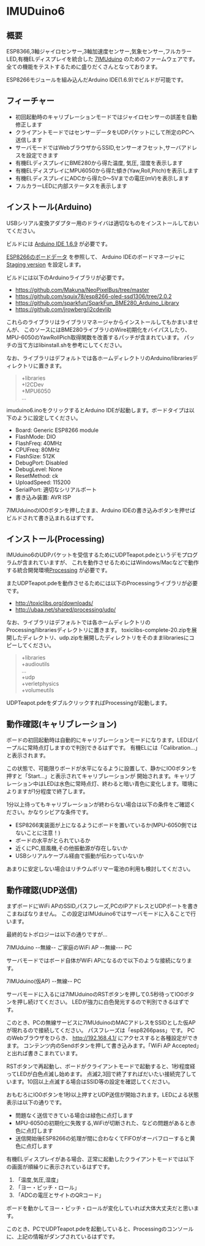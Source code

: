 # IMUDuino6

## 概要

ESP8366,3軸ジャイロセンサー,3軸加速度センサー,気象センサー,フルカラーLED,有機ELディスプレイを統合した
[7IMUduino](http://www.papa.to/kinowiki/index.php/Products/7IMUduino) のためのファームウェアです。
全ての機能をテストするために盛りだくさんとなっております。

ESP8266モジュールを組み込んだArduino IDE(1.6.9)でビルドが可能です。

## フィーチャー

- 初回起動時のキャリブレーションモードではジャイロセンサーの誤差を自動修正します
- クライアントモードではセンサーデータをUDPパケットにして所定のPCへ送信します
- サーバモードではWebブラウザからSSID,センサーオフセット,サーバアドレスを設定できます
- 有機ELディスプレイにBME280から得た温度, 気圧, 湿度を表示します
- 有機ELディスプレイにMPU6050から得た傾き(Yaw,Roll,Pitch)を表示します
- 有機ELディスプレイにADCから得た0〜5Vまでの電圧(mV)を表示します
- フルカラーLEDに内部ステータスを表示します

## インストール(Arduino)

USBシリアル変換アダプター用のドライバは適切なものをインストールしておいてください。

ビルドには [Arduino IDE 1.6.9](https://www.arduino.cc/en/Main/Software) が必要です。

[ESP8266のボードデータ](https://github.com/esp8266/Arduino) を参照して、
Arduino IDEのボードマネージャに[Staging version](http://arduino.esp8266.com/staging/package_esp8266com_index.json) を設定します。

ビルドには以下のArduinoライブラリが必要です。

- https://github.com/Makuna/NeoPixelBus/tree/master
- https://github.com/squix78/esp8266-oled-ssd1306/tree/2.0.2
- https://github.com/sparkfun/SparkFun_BME280_Arduino_Library
- https://github.com/jrowberg/i2cdevlib

これらのライブラリはライブラリマネージャからインストールしてもかまいませんが、
このソースにはBME280ライブラリのWire初期化をバイパスしたり、MPU-6050のYawRollPich取得関数を改善するパッチが含まれています。
パッチの当て方はlibinstall.shを参考にしてください。

なお、ライブラリはデフォルトでは各ホームディレクトリのArduino/librariesディレクトリに置きます。

> +libraries  
>    +I2CDev  
>    +MPU6050  
>     ...  

imuduino6.inoをクリックするとArduino IDEが起動します。ボードタイプは以下のように設定してください。

- Board: Generic ESP8266 module
- FlashMode: DIO
- FlashFreq: 40MHz
- CPUFreq: 80MHz
- FlashSize: 512K
- DebugPort: Disabled
- DebugLevel: None
- ResetMethod: ck
- UploadSpeed: 115200
- SerialPort: 適切なシリアルポート
- 書き込み装置: AVR ISP

7IMUduinoのIO0ボタンを押したまま、Arduino IDEの書き込みボタンを押せばビルドされて書き込まれるはずです。

## インストール(Processing)

IMUduino6のUDPパケットを受信するためにUDPTeapot.pdeというデモプログラムが含まれていますが、
これを動作させるためにはWindows/Macなどで動作する統合開発環境[Processing](https://processing.org/) が必要です。

またUDPTeapot.pdeを動作させるためには以下のProcessingライブラリが必要です。

- http://toxiclibs.org/downloads/
- http://ubaa.net/shared/processing/udp/

なお、ライブラリはデフォルトでは各ホームディレクトリのProcessing/librariesディレクトリに置きます。
toxiclibs-complete-20.zipを展開したディレクトリ、udp.zipを展開したディレクトリをそのままlibrariesにコピーしてください。

> +libraries  
>    +audioutils  
>     ...  
>    +udp  
>    +verletphysics  
>    +volumeutils  

UDPTeapot.pdeをダブルクリックすればProcessingが起動します。


## 動作確認(キャリブレーション)

ボードの初回起動時は自動的にキャリブレーションモードになります。LEDはパープルに常時点灯しますので判別できるはずです。
有機ELには「Calibration...」と表示されます。

この状態で、可能限りボードが水平になるように設置して、静かにIO0ボタンを押すと「Start...」と表示されてキャリブレーションが
開始されます。キャリブレーション中はLEDは水色に常時点灯、終わると暗い青色に変化します。環境によりますが1分程度で終了します。

1分以上待ってもキャリブレーションが終わらない場合は以下の条件をご確認ください。かなりシビアな条件です。

- ESP8266実装面が上になるようにボードを置いているか(MPU-6050側ではないことに注意！)
- ボードの水平がとられているか
- 近くにPC,扇風機,その他振動源が存在しないか
- USBシリアルケーブル経由で振動が伝わっていないか

あまりに安定しない場合はリチウムポリマー電池の利用も検討してください。


## 動作確認(UDP送信)

まずボードにWiFi APのSSID,パスフレーズ,PCのIPアドレスとUDPポートを書きこまねばなりません。
この設定はIMUduino6ではサーバモードに入ることで行います。

最終的なトポロジーは以下の通りですが...

 7IMUduino --無線-- ご家庭のWiFi AP --無線--- PC

サーバモードではボード自体がWiFi APになるので以下のような接続になります。

 7IMUduino(仮AP) --無線-- PC

サーバモードに入るには7IMUduinoのRSTボタンを押して0.5秒待ってIO0ボタンを押し続けてください。
LEDが強力に白色発光するので判別できるはずです。

このとき、PCの無線サービスに7IMUduinoのMACアドレスをSSIDとした仮APが現れるので接続してください。
パスフレーズは「esp8266pass」です。
PCのWebブラウザをひらき、 http://192.168.4.1/ にアクセスすると各種設定ができます。
コンテンツ内のSendボタンを押して書き込みます。「WiFi AP Accepted」と出れば書きこまれています。

RSTボタンで再起動し、ボードがクライアントモードで起動すると、1秒程度経ってLEDが白色点滅し始めます。
点滅2,3回で終了すればだいたい接続完了しています。10回以上点滅する場合はSSID等の設定を確認してください。

おもむろにIO0ボタンを1秒以上押すとUDP送信が開始されます。LEDによる状態表示は以下の通りです。

- 問題なく送信できている場合は緑色に点灯します
- MPU-6050の初期化に失敗する,WiFiが切断された、などの問題があると赤色に点灯します
- 送信開始後ESP8266の処理が間に合わなくてFIFOがオーバフローすると黄色に点灯します

有機ELディスプレイがある場合、正常に起動したクライアントモードでは以下の画面が順繰りに表示されているはずです。

1. 「温度,気圧,湿度」
2. 「ヨー・ピッチ・ロール」
3. 「ADCの電圧とサイトのQRコード」

ボードを動かしてヨー・ピッチ・ロールが変化していれば大体大丈夫だと思います。

このとき、PCでUDPTeapot.pdeを起動していると、Processingのコンソールに、上記の情報がダンプされているはずです。

